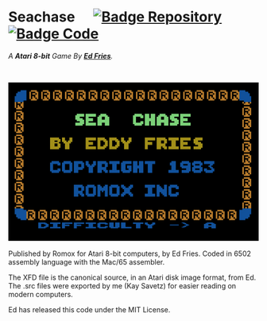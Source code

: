 
# Seachase    [![Badge Repository]](#) [![Badge Code]][MIT]

*A **Atari 8-bit** Game By **[Ed Fries]**.*

<br>

<div align = center>

![Title]

</div>

Published by Romox for Atari 8-bit computers, by Ed Fries. Coded in 6502 assembly language with the Mac/65 assembler. 

The XFD file is the canonical source, in an Atari disk image format, from Ed. The .src files were exported by me (Kay Savetz) for easier reading on modern computers.

Ed has released this code under the MIT License. 



<!----------------------------------------------------------------------------->

[Ed Fries]: https://twitter.com/Ed_Fries
[Title]: Resources/Title.jpg

[MIT]: Source/LICENSE

<!---------------------------------{ Badges }---------------------------------->

[Badge Repository]: https://img.shields.io/badge/Repository-Unknown-lightgray.svg?style=for-the-badge

[Badge Code]: https://img.shields.io/badge/Code-MIT-yellow.svg?style=for-the-badge
